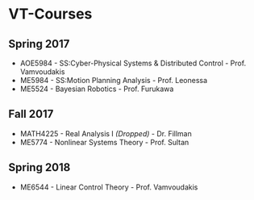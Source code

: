 # VT-Courses

## Spring 2017
* AOE5984 - SS:Cyber-Physical Systems & Distributed Control - Prof. Vamvoudakis
* ME5984 - SS:Motion Planning Analysis - Prof. Leonessa
* ME5524 - Bayesian Robotics - Prof. Furukawa

## Fall 2017
* MATH4225 - Real Analysis I _(Dropped)_ - Dr. Fillman 
* ME5774 - Nonlinear Systems Theory - Prof. Sultan

## Spring 2018
* ME6544 - Linear Control Theory - Prof. Vamvoudakis
